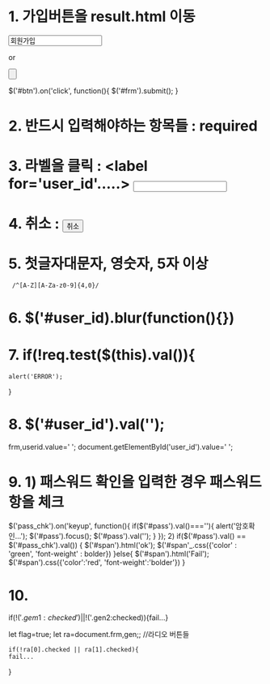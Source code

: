 # 1. 가입버튼을 result.html 이동
<form action='result.html'...>

<input type= 'wubmit' value='회원가입'/>
</form>

or
<form id='frm'>
  <input type='button' id='btn'/>
</form>

$('#btn').on('click', function(){
  $('#frm').submit();
}


# 2. 반드시 입력해야하는 항목들 : required
# 3. 라벨을 클릭 : <label for='user_id'.....> <input type='text' id='user_id' />
# 4. 취소 : <input type='reset' value='취소' />
# 5. 첫글자대문자, 영숫자, 5자 이상
     /^[A-Z][A-Za-z0-9]{4,0}/
# 6. $('#user_id).blur(function(){})
# 7. if(!req.test($(this).val()){
    alert('ERROR');
}
# 8. $('#user_id').val('');
   frm,userid.value=' ';
   document.getElementById('user_id').value=' ';

# 9. 1) 패스워드 확인을 입력한 경우 패스워드항을 체크
$('pass_chk').on('keyup', function(){
	if($('#pass').val()===''){
		alert('암호확인...');
		$('#pass').focus();
		$('#pass').val('');		
	}
});
   2) if($('#pass').val() == $('#pass_chk').val()) {
	$('#span').html('ok');
	$('#span'_.css({'color' : 'green', 'font-weight' : bolder})
   }else{
	$('#span').html('Fail');
	$('#span').css({'color':'red', 'font-weight':'bolder'})
   }

# 10. 
   if(!$('.gem1:checked') || !$('.gen2:checked)){fail...}
   
   let flag=true;
   let ra=document.frm,gen;; //라디오 버튼들
   
	if(!ra[0].checked || ra[1].checked){ 
	fail...
  }	




